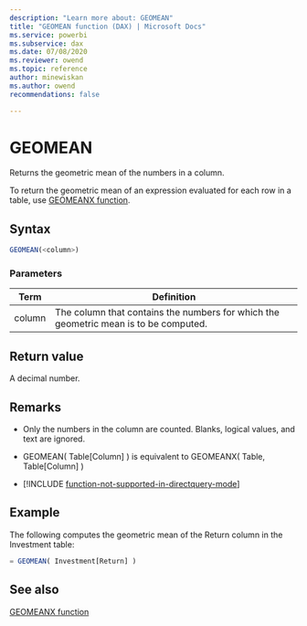 ```yaml
---
description: "Learn more about: GEOMEAN"
title: "GEOMEAN function (DAX) | Microsoft Docs"
ms.service: powerbi 
ms.subservice: dax 
ms.date: 07/08/2020
ms.reviewer: owend
ms.topic: reference
author: minewiskan
ms.author: owend 
recommendations: false

---
```

# GEOMEAN
  
Returns the geometric mean of the numbers in a column.  
  
To return the geometric mean of an expression evaluated for each row in a table, use [GEOMEANX function](geomeanx-function-dax.md).  
  
## Syntax  
  
```js
GEOMEAN(<column>)  
```
  
### Parameters  
  
|Term|Definition|  
|--------|--------------|  
|column|The column that contains the numbers for which the geometric mean is to be computed.|  
  
## Return value

A decimal number.  
  
## Remarks

- Only the numbers in the column are counted. Blanks, logical values, and text are ignored.  
  
- GEOMEAN( Table[Column] ) is equivalent to GEOMEANX( Table, Table[Column] )  

- [!INCLUDE [function-not-supported-in-directquery-mode](includes/function-not-supported-in-directquery-mode.md)]

## Example

The following computes the geometric mean of the Return column in the Investment table:  
  
```js
= GEOMEAN( Investment[Return] )  
```
  
## See also

[GEOMEANX function](geomeanx-function-dax.md)  
